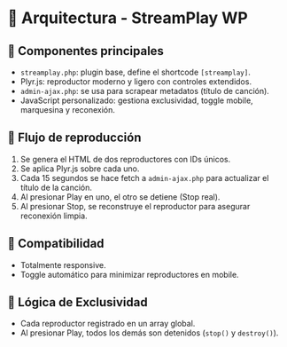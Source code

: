 # 🧱 Arquitectura - StreamPlay WP

## 🧩 Componentes principales

- `streamplay.php`: plugin base, define el shortcode `[streamplay]`.
- Plyr.js: reproductor moderno y ligero con controles extendidos.
- `admin-ajax.php`: se usa para scrapear metadatos (título de canción).
- JavaScript personalizado: gestiona exclusividad, toggle mobile, marquesina y reconexión.

## 🔄 Flujo de reproducción

1. Se genera el HTML de dos reproductores con IDs únicos.
2. Se aplica Plyr.js sobre cada uno.
3. Cada 15 segundos se hace fetch a `admin-ajax.php` para actualizar el título de la canción.
4. Al presionar Play en uno, el otro se detiene (Stop real).
5. Al presionar Stop, se reconstruye el reproductor para asegurar reconexión limpia.

## 📱 Compatibilidad
- Totalmente responsive.
- Toggle automático para minimizar reproductores en mobile.

## 🧠 Lógica de Exclusividad
- Cada reproductor registrado en un array global.
- Al presionar Play, todos los demás son detenidos (`stop()` y `destroy()`).
